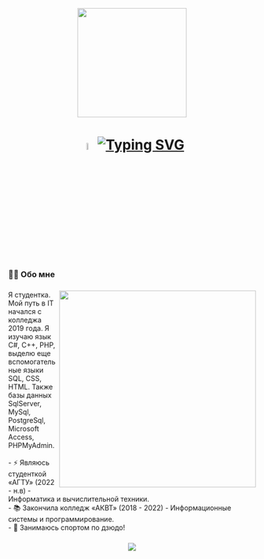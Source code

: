 <br clear="both">
<h3 align="left">  <!--<img src="https://media.giphy.com/media/VgCDAzcKvsR6OM0uWg/giphy.gif" width="50">-->
<div align="center">
  <img align="center" src="https://media.giphy.com/media/WUlplcMpOCEmTGBtBW/giphy.gif" width="222"> 
</div>

###

<h1 align="center"><img src="https://media.giphy.com/media/hvRJCLFzcasrR4ia7z/giphy.gif" width="6%">  <a href="https://git.io/typing-svg"><img src="https://readme-typing-svg.demolab.com?font=Fira+Code&pause=1000&color=C5C5C5&center=true&vCenter=true&random=false&width=435&lines=+Hi!+I'm+Ada%2C+a+student+%F0%9F%91%A8%E2%80%8D%F0%9F%92%BB+c+2019+%F0%9F%A4%93" alt="Typing SVG" /></a></h1>

<!--<h1 align="center"> Hi! <img src="https://media.giphy.com/media/hvRJCLFzcasrR4ia7z/giphy.gif" width="5%"> I'm Ada, a student 👨‍💻 c 2019 🤓</h1>-->

###

<h3 align="left">👩‍💻  Обо мне</h3>

###
<!--<img align="right" src="https://media.giphy.com/media/836HiJc7pgzy8iNXCn/giphy.gif" width="400" />-->
<img align="right" src="https://media1.giphy.com/media/13HgwGsXF0aiGY/giphy.gif" width="400" /> 

###

<p align="left"> Я студентка. Мой путь в IT начался с колледжа 2019 года. Я изучаю язык С#, C++, PHP, выделю еще вспомогательные языки SQL, CSS, HTML. Также базы данных SqlServer, MySql, PostgreSql, Microsoft Access, PHPMyAdmin.<br><br>- ⚡ Являюсь студенткой «АГТУ» (2022 - н.в) - Информатика и вычислительной техники.<br>- 📚 Закончила колледж «АКВТ» (2018 - 2022) - Информационные системы и программирование.<br>- 🥋 Занимаюсь спортом по дзюдо!</p>

###

 <!--<h2 align="center">🔥 Languages & Frameworks & Tools & Abilities 🔥</h2-->

 <!--<h3 align="left">⚡ Fun fact: </h3>

###

## <h3> <img src="https://emojis.slackmojis.com/emojis/images/1621024394/39092/cat-roll.gif?1621024394" width="28" /> - ⚡I like cats!!!😸  </h3>

<div align="center">
  <img height="200" width="500" src="https://github.com/adviswlw/adviswlw/assets/76786845/181e7ea3-88da-4586-b01c-3f6dc61713be.gif"  />
</div>

## <h3> <img src="https://emojis.slackmojis.com/emojis/images/1621024394/39092/cat-roll.gif?1621024394" width="28" /> - ⚡ I'm a judoka! judo by kms~  </h3>
 
<div align="center">
  <img height="200" width="500" src="https://github.com/adviswlw/adviswlw/assets/76786845/46635d8b-7167-4ab9-a9dc-935e1e6ed4d5.gif"  />
</div>-->


###
<p align="center">
  <img src="https://capsule-render.vercel.app/api?type=waving&color=gradient&height=88&section=footer"/>
</p>
